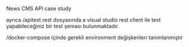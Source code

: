 
News CMS API case study

ayrıca /apitest.rest dosyasında a visual studio rest client ile test yapabileceğiniz bir test şeması bulunmaktadır.

/docker-compose içinde gerekli environment değişkenleri tanımlanmıştır

